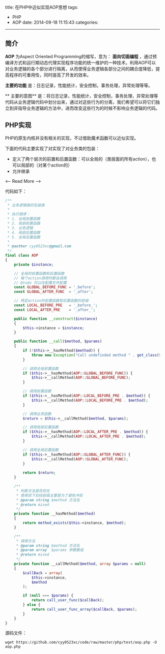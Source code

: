 title: 在PHP中近似实现AOP思想
tags:
  - PHP 
  - AOP 
date: 2014-09-18 11:15:43
categories: 

---

## 简介

**AOP** 为Aspect Oriented Programming的缩写，意为： **面向切面编程** ，通过预编译方式和运行期动态代理实现程序功能的统一维护的一种技术。利用AOP可以对业务逻辑的各个部分进行隔离，从而使得业务逻辑各部分之间的耦合度降低，提高程序的可重用性，同时提高了开发的效率。

**主要的功能** 是：日志记录，性能统计，安全控制，事务处理，异常处理等等。

** 主要的意图** 是：将日志记录，性能统计，安全控制，事务处理，异常处理等代码从业务逻辑代码中划分出来，通过对这些行为的分离，我们希望可以将它们独立到非指导业务逻辑的方法中，进而改变这些行为的时候不影响业务逻辑的代码。

## PHP实现 

PHP的原生内核并没有相关的实现，不过借助魔术函数可以近似实现。

下面的代码主要实现了对实现了对业务类的包装：

- 定义了两个层次的前置和后置函数：可以全局的（类层面的所有action），也可以局部的（对某个action的）
- 允许继承

<-- Read More -->

代码如下：

```php 
/** 
 * 业务逻辑类的包装类
 *
 * 执行顺序：
 * 1. 全局前置函数
 * 2. 局部前置函数
 * 3. 业务逻辑
 * 4. 局部后置函数
 * 5. 全局后置函数
 *
 * @author cyy0523xc@gmail.com
 */
final class AOP
{
    private $instance;

    // 全局的前置函数和后置函数
    // 每个action调用时都会调用
    // @todo 可以在配置文件配置
    const GLOBAL_BEFORE_FUNC = '_before';
    const GLOBAL_AFTER_FUNC  = '_after';

    // 特定action的前置函数和后置函数的前缀
    const LOCAL_BEFORE_PRE   = '_before_';
    const LOCAL_AFTER_PRE    = '_after_';

    public function __construct($instance)
    {
        $this->instance = $instance;
    }

    public function __call($method, $params)
    {
        if (!$this->__hasMethod($method)) {
            throw new Exception("Call undefinded method " . get_class($this->instance) . "::$method");
        }

        // 调用全局前置函数
        if ($this->__hasMethod(AOP::GLOBAL_BEFORE_FUNC)) {
            $this->__callMethod(AOP::GLOBAL_BEFORE_FUNC);
        }

        // 调用前置函数
        if ($this->__hasMethod(AOP::LOCAL_BEFORE_PRE . $method)) {
            $this->__callMethod(AOP::LOCAL_BEFORE_PRE . $method);
        }

        // 调用业务函数
        $return = $this->__callMethod($method, $params);

        // 调用局部后置函数
        if ($this->__hasMethod(AOP::LOCAL_AFTER_PRE . $method)) {
            $this->__callMethod(AOP::LOCAL_AFTER_PRE . $method);
        }

        // 调用全局后置函数
        if ($this->__hasMethod(AOP::GLOBAL_AFTER_FUNC)) {
            $this->__callMethod(AOP::GLOBAL_AFTER_FUNC);
        }
        
        return $return;
    }

    /**
     * 判断方法是否存在
     * 使用双下划线前缀主要是为了避免冲突
     * @param string $method 方法名
     * @return mixed
     */
    private function __hasMethod($method)
    {
        return method_exists($this->instance, $method);
    }

    /**
     * 调用方法
     * @param string $method 方法名
     * @param array  $params 参数数组
     * @return mixed
     */
    private function __callMethod($method, array $params = null)
    {
        $callBack = array(
            $this->instance,
            $method
        );

        if (null === $params) {
            return call_user_func($callBack);
        } else {
            return call_user_func_array($callBack, $params);
        }
    }
}

```

源码文件：

```
wget https://github.com/cyy0523xc/code/raw/master/php/test/aop.php -O aop.php  
```

